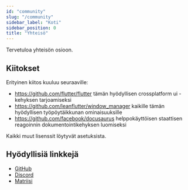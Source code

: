 ```yaml
---
id: "community"
slug: "/community"
sidebar_label: "Koti"
sidebar_position: 0
title: "Yhteisö"
---
```


Tervetuloa yhteisön osioon.

## Kiitokset

Erityinen kiitos kuuluu seuraaville:

* <https://github.com/flutter/flutter> tämän hyödyllisen crossplatform ui -kehyksen tarjoamiseksi
* <https://github.com/leanflutter/window_manager> kaikille tämän hyödyllisen työpöytäikkunan ominaisuuksille
* <https://github.com/facebook/docusaurus> helppokäyttöisen staattisen reagoinnin dokumentointikehyksen luomiseksi

Kaikki muut lisenssit löytyvät asetuksista.

## Hyödyllisiä linkkejä

* [GitHub](https://github.com/LinwoodDev/Butterfly)
* [Discord](https://go.linwood.dev/discord)
* [Matriisi](https://go.linwood.dev/matrix)

